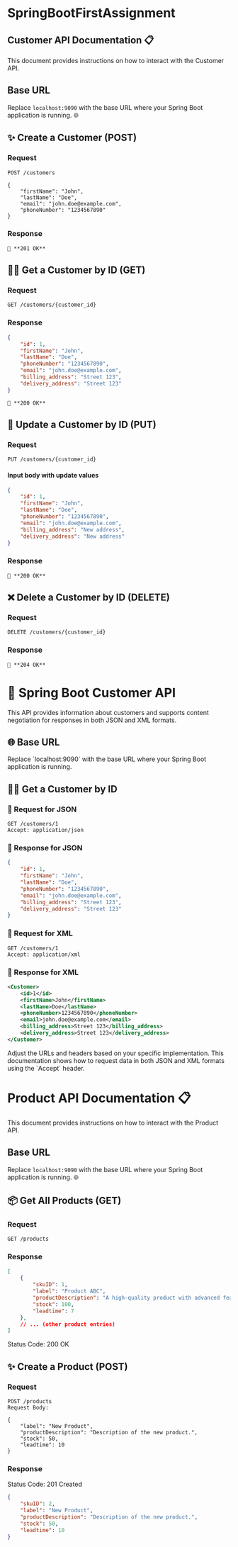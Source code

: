 # SpringBootFirstAssignment
## Customer API Documentation 📋

This document provides instructions on how to interact with the Customer API.

## Base URL

Replace `localhost:9090` with the base URL where your Spring Boot application is running. 🌐

## ✨ Create a Customer (POST)

### Request

```
POST /customers

{
    "firstName": "John",
    "lastName": "Doe",
    "email": "john.doe@example.com",
    "phoneNumber": "1234567890"
}
```

### Response

```
🎉 **201 OK**
```

## 🕵️‍♂️ Get a Customer by ID (GET)

### Request

```
GET /customers/{customer_id}
```

### Response

```json
{
    "id": 1,
    "firstName": "John",
    "lastName": "Doe",
    "phoneNumber": "1234567890",
    "email": "john.doe@example.com",
    "billing_address": "Street 123",
    "delivery_address": "Street 123"
}
```

```
🎉 **200 OK**
```

## 🔄 Update a Customer by ID (PUT)

### Request

```
PUT /customers/{customer_id}
```

#### Input body with update values

```json
{
    "id": 1,
    "firstName": "John",
    "lastName": "Doe",
    "phoneNumber": "1234567890",
    "email": "john.doe@example.com",
    "billing_address": "New address",
    "delivery_address": "New address"
}
```

### Response

```
🎉 **200 OK**
```

## ❌ Delete a Customer by ID (DELETE)

### Request

```
DELETE /customers/{customer_id}
```

### Response

```
🎉 **204 OK**
```

# 🚀 Spring Boot Customer API

This API provides information about customers and supports content negotiation for responses in both JSON and XML formats.

## 🌐 Base URL

Replace \`localhost:9090\` with the base URL where your Spring Boot application is running.

## 🕵️‍♂️ Get a Customer by ID

### 🚀 Request for JSON

```http
GET /customers/1
Accept: application/json
```

### 🌟 Response for JSON

```json
{
    "id": 1,
    "firstName": "John",
    "lastName": "Doe",
    "phoneNumber": "1234567890",
    "email": "john.doe@example.com",
    "billing_address": "Street 123",
    "delivery_address": "Street 123"
}
```

### 🚀 Request for XML

```http
GET /customers/1
Accept: application/xml
```

### 🌟 Response for XML

```xml
<Customer>
    <id>1</id>
    <firstName>John</firstName>
    <lastName>Doe</lastName>
    <phoneNumber>1234567890</phoneNumber>
    <email>john.doe@example.com</email>
    <billing_address>Street 123</billing_address>
    <delivery_address>Street 123</delivery_address>
</Customer>
```

Adjust the URLs and headers based on your specific implementation. This documentation shows how to request data in both JSON and XML formats using the \`Accept\` header.

# Product API Documentation 📋

This document provides instructions on how to interact with the Product API.

## Base URL

Replace `localhost:9090` with the base URL where your Spring Boot application is running. 🌐

## 📦 Get All Products (GET)

### Request

```
GET /products
```

### Response
```json
[
    {
        "skuID": 1,
        "label": "Product ABC",
        "productDescription": "A high-quality product with advanced features.",
        "stock": 100,
        "leadtime": 7
    },
    // ... (other product entries)
]
```

Status Code: 200 OK

## ✨ Create a Product (POST)

### Request

```
POST /products
Request Body:

{
    "label": "New Product",
    "productDescription": "Description of the new product.",
    "stock": 50,
    "leadtime": 10
}
```

### Response

Status Code: 201 Created

```json
{
    "skuID": 2,
    "label": "New Product",
    "productDescription": "Description of the new product.",
    "stock": 50,
    "leadtime": 10
}
```



